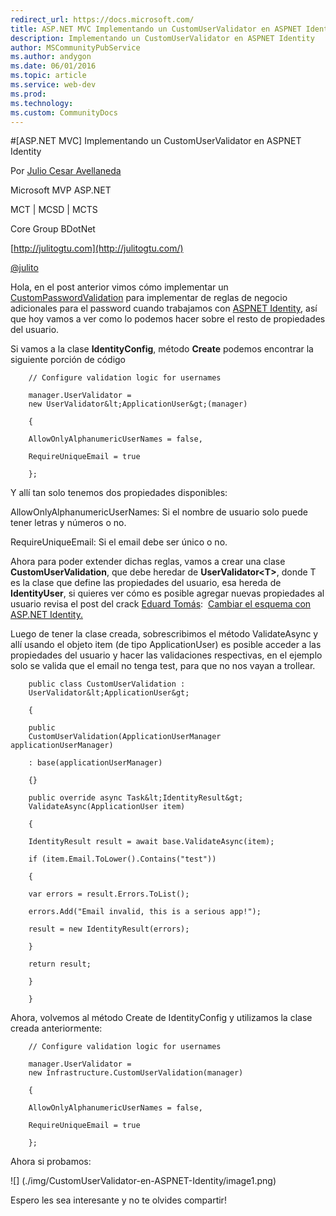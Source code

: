 ```yaml
---
redirect_url: https://docs.microsoft.com/
title: ASP.NET MVC Implementando un CustomUserValidator en ASPNET Identity
description: Implementando un CustomUserValidator en ASPNET Identity
author: MSCommunityPubService
ms.author: andygon
ms.date: 06/01/2016
ms.topic: article
ms.service: web-dev
ms.prod: 
ms.technology:
ms.custom: CommunityDocs
---
```


#[ASP.NET MVC] Implementando un CustomUserValidator en ASPNET Identity



Por [Julio Cesar
Avellaneda](http://mvp.microsoft.com/en-us/MVP/Julio%20Cesar%20Avellaneda-4038198)

Microsoft MVP ASP.NET

MCT | MCSD | MCTS

Core Group BDotNet

[http://julitogtu.com](http://julitogtu.com/)

[@julito](https://twitter.com/julitogtu)

Hola, en el post anterior vimos cómo implementar un
[CustomPasswordValidation](http://www.julitogtu.com/2014/06/10/asp-net-mvc-implementando-un-custompasswordvalidator-en-aspnet-identity/)
para implementar de reglas de negocio adicionales para el password
cuando trabajamos con [ASPNET Identity](http://www.asp.net/identity),
así que hoy vamos a ver como lo podemos hacer sobre el resto de
propiedades del usuario.

Si vamos a la clase **IdentityConfig**, método **Create** podemos
encontrar la siguiente porción de código

```
    // Configure validation logic for usernames

    manager.UserValidator =
    new UserValidator&lt;ApplicationUser&gt;(manager)

    {

    AllowOnlyAlphanumericUserNames = false,

    RequireUniqueEmail = true

    };
```

Y allí tan solo tenemos dos propiedades disponibles:

AllowOnlyAlphanumericUserNames: Si el nombre de usuario solo puede tener
letras y números o no.

RequireUniqueEmail: Si el email debe ser único o no.

Ahora para poder extender dichas reglas, vamos a crear una clase
**CustomUserValidation**, que debe heredar de
**UserValidator&lt;T&gt;**, donde T es la clase que define las
propiedades del usuario, esa hereda de **IdentityUser**, si quieres ver
cómo es posible agregar nuevas propiedades al usuario revisa el post del
crack [Eduard Tomás](https://twitter.com/eiximenis):  [Cambiar el
esquema con ASP.NET
Identity.](http://geeks.ms/blogs/etomas/archive/2013/12/23/cambiar-el-esquema-con-asp-net-identity.aspx)

Luego de tener la clase creada, sobrescribimos el método ValidateAsync y
allí usando el objeto item (de tipo ApplicationUser) es posible acceder
a las propiedades del usuario y hacer las validaciones respectivas, en
el ejemplo solo se valida que el email no tenga test, para que no nos
vayan a trollear.

```
    public class CustomUserValidation :
    UserValidator&lt;ApplicationUser&gt;

    {

    public
    CustomUserValidation(ApplicationUserManager applicationUserManager)

    : base(applicationUserManager)

    {}

    public override async Task&lt;IdentityResult&gt;
    ValidateAsync(ApplicationUser item)

    {

    IdentityResult result = await base.ValidateAsync(item);

    if (item.Email.ToLower().Contains("test"))

    {

    var errors = result.Errors.ToList();

    errors.Add("Email invalid, this is a serious app!");

    result = new IdentityResult(errors);

    }

    return result;

    }

    }
```

Ahora, volvemos al método Create de IdentityConfig y utilizamos la clase
creada anteriormente:


```
    // Configure validation logic for usernames

    manager.UserValidator =
    new Infrastructure.CustomUserValidation(manager)

    {

    AllowOnlyAlphanumericUserNames = false,

    RequireUniqueEmail = true

    };
```
Ahora si probamos:

![] (./img/CustomUserValidator-en-ASPNET-Identity/image1.png)

Espero les sea interesante y no te olvides compartir!




